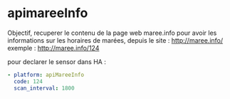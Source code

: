 # apimareeInfo

Objectif, recuperer le contenu de la page web maree.info pour avoir les informations sur les horaires de marées, depuis le site : http://maree.info/
exemple : http://maree.info/124

pour declarer le sensor dans HA : 

```yaml
- platform: apiMareeInfo
  code: 124
  scan_interval: 1800
```
